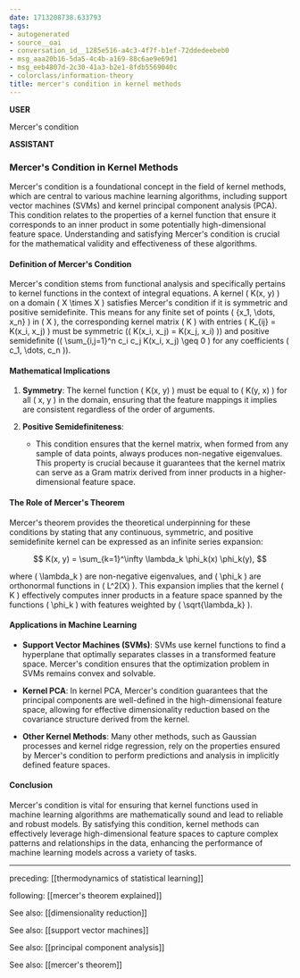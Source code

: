 ```yaml
---
date: 1713208738.633793
tags:
- autogenerated
- source__oai
- conversation_id__1285e516-a4c3-4f7f-b1ef-72ddedeebeb0
- msg_aaa20b16-5da5-4c4b-a169-88c6ae9e69d1
- msg_eeb4807d-2c30-41a3-b2e1-8fdb5569040c
- colorclass/information-theory
title: mercer's condition in kernel methods
---
```


**USER**

Mercer's condition


**ASSISTANT**

### Mercer's Condition in Kernel Methods

Mercer's condition is a foundational concept in the field of kernel methods, which are central to various machine learning algorithms, including support vector machines (SVMs) and kernel principal component analysis (PCA). This condition relates to the properties of a kernel function that ensure it corresponds to an inner product in some potentially high-dimensional feature space. Understanding and satisfying Mercer's condition is crucial for the mathematical validity and effectiveness of these algorithms.

#### Definition of Mercer's Condition

Mercer's condition stems from functional analysis and specifically pertains to kernel functions in the context of integral equations. A kernel \( K(x, y) \) on a domain \( X \times X \) satisfies Mercer's condition if it is symmetric and positive semidefinite. This means for any finite set of points \( \{x_1, \dots, x_n\} \) in \( X \), the corresponding kernel matrix \( K \) with entries \( K_{ij} = K(x_i, x_j) \) must be symmetric (\( K(x_i, x_j) = K(x_j, x_i) \)) and positive semidefinite (\( \sum_{i,j=1}^n c_i c_j K(x_i, x_j) \geq 0 \) for any coefficients \( c_1, \dots, c_n \)).

#### Mathematical Implications

1. **Symmetry**: The kernel function \( K(x, y) \) must be equal to \( K(y, x) \) for all \( x, y \) in the domain, ensuring that the feature mappings it implies are consistent regardless of the order of arguments.

2. **Positive Semidefiniteness**:
   - This condition ensures that the kernel matrix, when formed from any sample of data points, always produces non-negative eigenvalues. This property is crucial because it guarantees that the kernel matrix can serve as a Gram matrix derived from inner products in a higher-dimensional feature space.

#### The Role of Mercer's Theorem

Mercer's theorem provides the theoretical underpinning for these conditions by stating that any continuous, symmetric, and positive semidefinite kernel can be expressed as an infinite series expansion:

$$
K(x, y) = \sum_{k=1}^\infty \lambda_k \phi_k(x) \phi_k(y),
$$

where \( \lambda_k \) are non-negative eigenvalues, and \( \phi_k \) are orthonormal functions in \( L^2(X) \). This expansion implies that the kernel \( K \) effectively computes inner products in a feature space spanned by the functions \( \phi_k \) with features weighted by \( \sqrt{\lambda_k} \).

#### Applications in Machine Learning

- **Support Vector Machines (SVMs)**: SVMs use kernel functions to find a hyperplane that optimally separates classes in a transformed feature space. Mercer's condition ensures that the optimization problem in SVMs remains convex and solvable.

- **Kernel PCA**: In kernel PCA, Mercer's condition guarantees that the principal components are well-defined in the high-dimensional feature space, allowing for effective dimensionality reduction based on the covariance structure derived from the kernel.

- **Other Kernel Methods**: Many other methods, such as Gaussian processes and kernel ridge regression, rely on the properties ensured by Mercer's condition to perform predictions and analysis in implicitly defined feature spaces.

#### Conclusion

Mercer's condition is vital for ensuring that kernel functions used in machine learning algorithms are mathematically sound and lead to reliable and robust models. By satisfying this condition, kernel methods can effectively leverage high-dimensional feature spaces to capture complex patterns and relationships in the data, enhancing the performance of machine learning models across a variety of tasks.


---

preceding: [[thermodynamics of statistical learning]]  


following: [[mercer's theorem explained]]

See also: [[dimensionality reduction]]


See also: [[support vector machines]]


See also: [[principal component analysis]]


See also: [[mercer's theorem]]